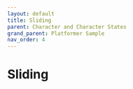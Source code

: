 ```yaml
---
layout: default
title: Sliding
parent: Character and Character States
grand_parent: Platformer Sample
nav_order: 4
---
```


# Sliding